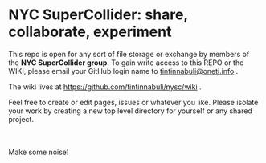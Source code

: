 # NYC SuperCollider: share, collaborate, experiment


This repo is open for any sort of file storage or exchange by members of
the **NYC SuperCollider group**.
To gain write access to this REPO or the WIKI, please email your GitHub
login name to tintinnabuli@oneti.info .


The wiki lives at https://github.com/tintinnabuli/nysc/wiki .


Feel free to create or edit pages, issues or whatever you like.  Please
isolate your work by creating a new top level directory for yourself or any
shared project.



<br> <br>
Make some noise!

